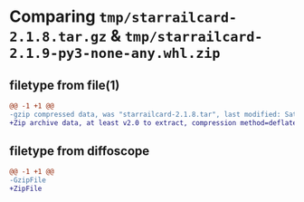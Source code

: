 # Comparing `tmp/starrailcard-2.1.8.tar.gz` & `tmp/starrailcard-2.1.9-py3-none-any.whl.zip`

## filetype from file(1)

```diff
@@ -1 +1 @@
-gzip compressed data, was "starrailcard-2.1.8.tar", last modified: Sat May 11 17:12:06 2024, max compression
+Zip archive data, at least v2.0 to extract, compression method=deflate
```

## filetype from diffoscope

```diff
@@ -1 +1 @@
-GzipFile
+ZipFile
```

